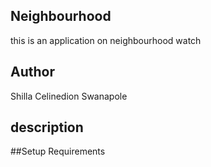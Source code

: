 ## Neighbourhood

this is an application on neighbourhood watch

## Author

Shilla Celinedion Swanapole

## description

##Setup Requirements
